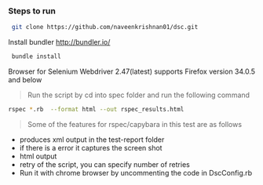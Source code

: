 ### Steps to run

```bash
 git clone https://github.com/naveenkrishnan01/dsc.git 
```
Install bundler http://bundler.io/
```bash
 bundle install
```

Browser for Selenium Webdriver 2.47(latest) supports Firefox version 34.0.5 and below 

> Run the script by cd into spec folder and run the following command
```bash 
rspec *.rb  --format html --out rspec_results.html
```

> Some of the features for rspec/capybara in this test are as follows
 - produces xml output in the test-report folder
 - if there is a error it captures the screen shot
 - html output
 - retry of the script, you can specify number of retries
 - Run it with chrome browser by uncommenting the code in DscConfig.rb 
